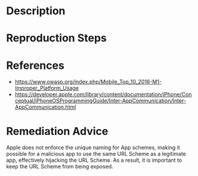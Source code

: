 # Description


# Reproduction Steps


# References

- https://www.owasp.org/index.php/Mobile_Top_10_2016-M1-Improper_Platform_Usage
- https://developer.apple.com/library/content/documentation/iPhone/Conceptual/iPhoneOSProgrammingGuide/Inter-AppCommunication/Inter-AppCommunication.html


# Remediation Advice

Apple does not enforce the unique naming for App schemes, making it possible for a malicious app to use the same URL Scheme as a legitimate app, effectively hijacking the URL Scheme. As a result, it is important to keep the URL Scheme from being exposed.